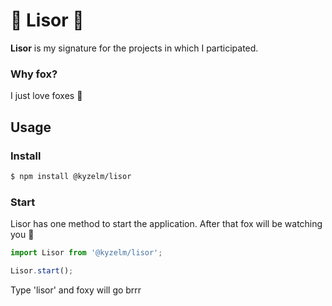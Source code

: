 # 🦊 Lisor 🦊
**Lisor** is my signature for the projects in which I participated.

### Why fox?
I just love foxes 🥰

## Usage

### Install
```bash
$ npm install @kyzelm/lisor
```

### Start
Lisor has one method to start the application. After that fox will be watching you 🦊

```javascript
import Lisor from '@kyzelm/lisor';

Lisor.start();
```

Type 'lisor' and foxy will go brrr 
